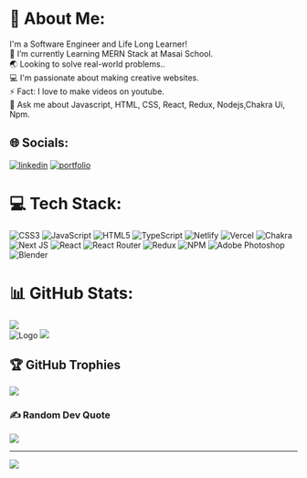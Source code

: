 # 💫 About Me:
I'm a Software Engineer and Life Long Learner!<br>🌱 I’m currently Learning MERN Stack at Masai School.<br>🌏 Looking to solve real-world problems..<br>💻 I'm passionate about making creative websites.<br>⚡ Fact: I love to make videos on youtube.<br>💬 Ask me about Javascript, HTML, CSS, React, Redux, Nodejs,Chakra 
Ui, Npm.


## 🌐 Socials:
[![linkedin](https://img.shields.io/badge/linkedin-0A66C2?style=for-the-badge&logo=linkedin&logoColor=white)](https://linkedin.com/in/rishu-jha)
[![portfolio](https://img.shields.io/badge/my_portfolio-000?style=for-the-badge&logo=ko-fi&logoColor=white)](https://123rishujha.github.io/)

# 💻 Tech Stack:
![CSS3](https://img.shields.io/badge/css3-%231572B6.svg?style=for-the-badge&logo=css3&logoColor=white) ![JavaScript](https://img.shields.io/badge/javascript-%23323330.svg?style=for-the-badge&logo=javascript&logoColor=%23F7DF1E) ![HTML5](https://img.shields.io/badge/html5-%23E34F26.svg?style=for-the-badge&logo=html5&logoColor=white) ![TypeScript](https://img.shields.io/badge/typescript-%23007ACC.svg?style=for-the-badge&logo=typescript&logoColor=white) ![Netlify](https://img.shields.io/badge/netlify-%23000000.svg?style=for-the-badge&logo=netlify&logoColor=#00C7B7) ![Vercel](https://img.shields.io/badge/vercel-%23000000.svg?style=for-the-badge&logo=vercel&logoColor=white) ![Chakra](https://img.shields.io/badge/chakra-%234ED1C5.svg?style=for-the-badge&logo=chakraui&logoColor=white) ![Next JS](https://img.shields.io/badge/Next-black?style=for-the-badge&logo=next.js&logoColor=white) ![React](https://img.shields.io/badge/react-%2320232a.svg?style=for-the-badge&logo=react&logoColor=%2361DAFB) ![React Router](https://img.shields.io/badge/React_Router-CA4245?style=for-the-badge&logo=react-router&logoColor=white) ![Redux](https://img.shields.io/badge/redux-%23593d88.svg?style=for-the-badge&logo=redux&logoColor=white) ![NPM](https://img.shields.io/badge/NPM-%23000000.svg?style=for-the-badge&logo=npm&logoColor=white) ![Adobe Photoshop](https://img.shields.io/badge/adobephotoshop-%2331A8FF.svg?style=for-the-badge&logo=adobephotoshop&logoColor=white) ![Blender](https://img.shields.io/badge/blender-%23F5792A.svg?style=for-the-badge&logo=blender&logoColor=white)
# 📊 GitHub Stats:
![](https://github-readme-stats.vercel.app/api/top-langs/?username=123rishujha&theme=tokyonight&hide_border=false&include_all_commits=true&count_private=true&layout=compact)<br/>
![Logo](https://github-readme-stats.vercel.app/api?username=123rishujha&theme=tokyonight&hide_border=false&include_all_commits=true&count_private=true)
![](https://github-readme-streak-stats.herokuapp.com/?user=123rishujha&theme=tokyonight&hide_border=false)


## 🏆 GitHub Trophies
![](https://github-profile-trophy.vercel.app/?username=123rishujha&theme=radical&no-frame=false&no-bg=false&margin-w=4)

### ✍️ Random Dev Quote
![](https://quotes-github-readme.vercel.app/api?type=horizontal&theme=radical)



---
[![](https://visitcount.itsvg.in/api?id=123rishujha&icon=0&color=0)](https://visitcount.itsvg.in)

<!-- Proudly created with GPRM ( https://gprm.itsvg.in ) -->
